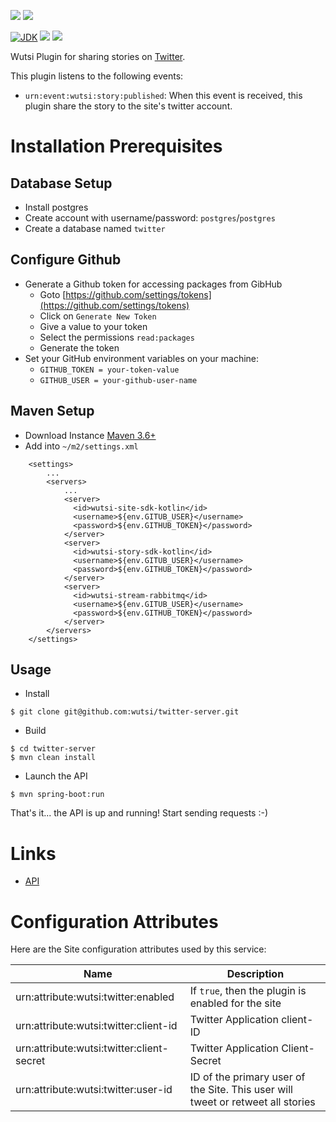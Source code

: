 [![](https://github.com/wutsi/twitter-server/actions/workflows/master.yml/badge.svg)](https://github.com/wutsi/twitter-server/actions/workflows/master.yml)
[![](https://github.com/wutsi/twitter-server/actions/workflows/pull_request.yml/badge.svg)](https://github.com/wutsi/twitter-server/actions/workflows/pull_request.yml)

[![JDK](https://img.shields.io/badge/jdk-11-brightgreen.svg)](https://jdk.java.net/11/)
[![](https://img.shields.io/badge/maven-3.6-brightgreen.svg)](https://maven.apache.org/download.cgi)
![](https://img.shields.io/badge/language-kotlin-blue.svg)

Wutsi Plugin for sharing stories on [Twitter](https://www.twitter.com).

This plugin listens to the following events:
  - `urn:event:wutsi:story:published`: When this event is received, this plugin share the story to the site's twitter account.

# Installation Prerequisites
## Database Setup
- Install postgres
- Create account with username/password: `postgres`/`postgres`
- Create a database named `twitter`

## Configure Github
- Generate a Github token for accessing packages from GibHub
  - Goto [https://github.com/settings/tokens](https://github.com/settings/tokens)
  - Click on `Generate New Token`
  - Give a value to your token
  - Select the permissions `read:packages`
  - Generate the token
- Set your GitHub environment variables on your machine:
  - `GITHUB_TOKEN = your-token-value`
  - `GITHUB_USER = your-github-user-name`

## Maven Setup
- Download Instance [Maven 3.6+](https://maven.apache.org/download.cgi)
- Add into `~/m2/settings.xml`
```
    <settings>
        ...
        <servers>
            ...
            <server>
              <id>wutsi-site-sdk-kotlin</id>
              <username>${env.GITUB_USER}</username>
              <password>${env.GITHUB_TOKEN}</password>
            </server>
            <server>
              <id>wutsi-story-sdk-kotlin</id>
              <username>${env.GITUB_USER}</username>
              <password>${env.GITHUB_TOKEN}</password>
            </server>
            <server>
              <id>wutsi-stream-rabbitmq</id>
              <username>${env.GITUB_USER}</username>
              <password>${env.GITHUB_TOKEN}</password>
            </server>
        </servers>
    </settings>
```

## Usage
- Install
```
$ git clone git@github.com:wutsi/twitter-server.git
```

- Build
```
$ cd twitter-server
$ mvn clean install
```

- Launch the API
```
$ mvn spring-boot:run
```

That's it... the API is up and running! Start sending requests :-)

# Links
- [API](https://wutsi.github.io/twitter-server/api/)


#  Configuration Attributes
Here are the Site configuration attributes used by this service:

| Name | Description |
|------|-------------|
| urn:attribute:wutsi:twitter:enabled | If `true`, then the plugin is enabled for the site |
| urn:attribute:wutsi:twitter:client-id | Twitter Application client-ID |
| urn:attribute:wutsi:twitter:client-secret | Twitter Application Client-Secret |
| urn:attribute:wutsi:twitter:user-id | ID of the primary user of the Site. This user will tweet or retweet all stories |
